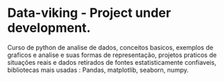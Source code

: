 # Data-viking - Project under development.
Curso de python de analise de dados, conceitos basicos, exemplos de graficos e analise e suas formas de representação, projetos praticos de situações reais e dados retirados de fontes estatisticamente confiaveis, bibliotecas mais usadas : Pandas, matplotlib, seaborn, numpy.
